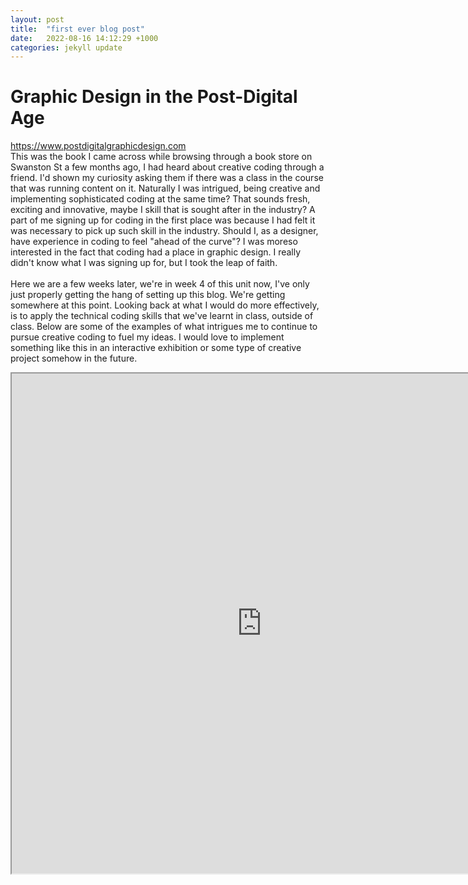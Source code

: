 ```yaml
---
layout: post
title:  "first ever blog post"
date:   2022-08-16 14:12:29 +1000
categories: jekyll update
---
```


<h1> Graphic Design in the Post-Digital Age </h1>
<p> <a href="url">https://www.postdigitalgraphicdesign.com </a> 
<br>
This was the book I came across while browsing through a book store on Swanston St a few months ago, I had heard about creative coding through a friend. I'd shown my curiosity asking them if there was a class in the course that was running content on it. Naturally I was intrigued, being creative and implementing sophisticated coding at the same time? That sounds fresh, exciting and innovative, maybe I skill that is sought after in the industry? A part of me signing up for coding in the first place was because I had felt it was necessary to pick up such skill in the industry. Should I, as a designer, have experience in coding to feel "ahead of the curve"? I was moreso interested in the fact that coding had a place in graphic design. I really didn't know what I was signing up for, but I took the leap of faith. 
<br>
<br>
Here we are a few weeks later, we're in week 4 of this unit now, I've only just properly getting the hang of setting up this blog. We're getting somewhere at this point. Looking back at what I would do more effectively, is to apply the technical coding skills that we've learnt in class, outside of class. Below are some of the examples of what intrigues me to continue to pursue creative coding to fuel my ideas. I would love to implement something like this in an interactive exhibition or some type of creative project somehow in the future.
</p>
<iframe src="https://editor.p5js.org/adrianfrich/full/v4C9J-KnR" width="800" height="800"></iframe>

<p>